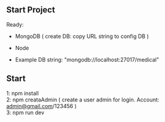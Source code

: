 ## Start Project

Ready:

- MongoDB ( create DB: copy URL string to config DB )
- Node

- Example DB string: "mongodb://localhost:27017/medical"

## Start

1: npm install <br />
2: npm creataAdmin ( create a user admin for login. Account: admin@gmail.com/123456 ) <br />
3: npm run dev <br />
